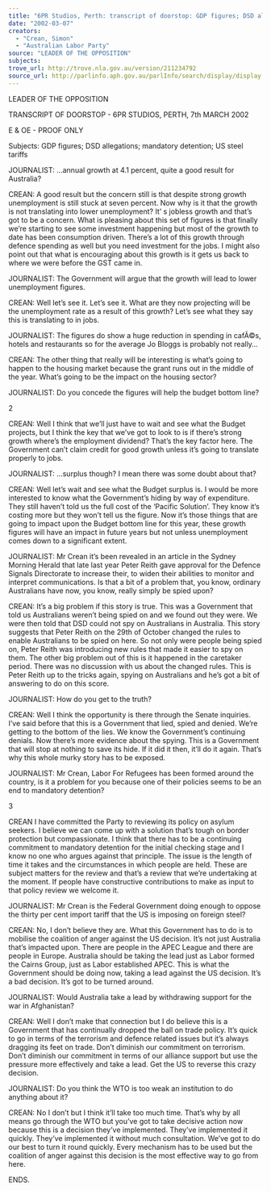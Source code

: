 ```yaml
---
title: "6PR Studios, Perth: transcript of doorstop: GDP figures; DSD allegations; mandatory detention; US steel tariffs."
date: "2002-03-07"
creators:
  - "Crean, Simon"
  - "Australian Labor Party"
source: "LEADER OF THE OPPOSITION"
subjects:
trove_url: http://trove.nla.gov.au/version/211234792
source_url: http://parlinfo.aph.gov.au/parlInfo/search/display/display.w3p;query=Id%3A%22media/pressrel/X1566%22
---
```


 LEADER OF THE OPPOSITION

 TRANSCRIPT OF DOORSTOP - 6PR STUDIOS, PERTH,  7th MARCH 2002

 E & OE - PROOF ONLY

 Subjects:  GDP figures; DSD allegations; mandatory detention; US steel tariffs

 JOURNALIST: …annual growth at 4.1 percent, quite a good result for Australia?

 CREAN: A good result but the concern still is that despite strong growth unemployment is still stuck at seven percent. Now why is it that the growth is not translating into lower unemployment? It’ s jobless growth and that’s got to be a concern. What is pleasing about this set of figures is that finally we’re starting to see some investment happening but most of the growth to date has been consumption driven. There’s a lot of this growth through defence spending as well but you need investment for the jobs. I might also point out that what is encouraging about this growth is it gets us back to where we were before the GST came in.

 JOURNALIST: The Government will argue that the growth will lead to lower unemployment figures.

 CREAN: Well let’s see it. Let’s see it. What are they now projecting will be the unemployment rate as a result of this growth? Let’s see what they say this is translating to in jobs.

 JOURNALIST: The figures do show a huge reduction in spending in cafÃ©s, hotels and restaurants so for the average Jo Bloggs is probably not really…

 CREAN: The other thing that really will be interesting is what’s going to happen to the housing market because the grant runs out in the middle of the year. What’s going to be the impact on the housing sector?

 JOURNALIST: Do you concede the figures will help the budget bottom line?

 2

 CREAN: Well I think that we’ll just have to wait and see what the Budget projects, but I think the key that we’ve got to look to is if there’s strong growth where’s the employment dividend? That’s the key factor here. The Government can’t claim credit for good growth unless it’s going to translate properly to jobs.

 JOURNALIST: …surplus though? I mean there was some doubt about that?

 CREAN: Well let’s wait and see what the Budget surplus is. I would be more interested to know what the Government’s hiding by way of expenditure. They still haven’t told us the full cost of the ‘Pacific Solution’. They know it’s costing more but they won’t tell us the figure. Now it’s those things that are going to impact upon the Budget bottom line for this year, these growth figures will have an impact in future years but not unless unemployment comes down to a significant extent.

 JOURNALIST: Mr Crean it’s been revealed in an article in the Sydney Morning Herald that late last year Peter Reith gave approval for the Defence Signals Directorate to increase their, to widen their abilities to monitor and interpret communications. Is that a bit of a problem that, you know, ordinary Australians have now, you know, really simply be spied upon?

 CREAN: It’s a big problem if this story is true. This was a Government that told us Australians weren’t being spied on and we found out they were. We were then told that DSD could not spy on Australians in Australia. This story suggests that Peter Reith on the 29th of October changed the rules to enable Australians to be spied on here. So not only were people being spied on, Peter Reith was introducing new rules that made it easier to spy on them. The other big problem out of this is it happened in the caretaker period. There was no discussion with us about the changed rules. This is Peter Reith up to the tricks again, spying on Australians and he’s got a bit of answering to do on this score.

 JOURNALIST: How do you get to the truth?

 CREAN: Well I think the opportunity is there through the Senate inquiries. I’ve said before that this is a Government that lied, spied and denied. We’re getting to the bottom of the lies. We know the Government’s continuing denials. Now there’s more evidence about the spying. This is a Government that will stop at nothing to save its hide. If it did it then, it’ll do it again. That’s why this whole murky story has to be exposed.

 JOURNALIST: Mr Crean, Labor For Refugees has been formed around the country, is it a problem for you because one of their policies seems to be an end to mandatory detention?

 3

 CREAN I have committed the Party to reviewing its policy on asylum seekers. I believe we can come up with a solution that’s tough on border protection but compassionate. I think that there has to be a continuing commitment to mandatory detention for the initial checking stage and I know no one who argues against that principle. The issue is the length of time it takes and the circumstances in which people are held. These are subject matters for the review and that’s a review that we’re undertaking at the moment. If people have constructive contributions to make as input to that policy review we welcome it.

 JOURNALIST: Mr Crean is the Federal Government doing enough to oppose the thirty per cent import tariff that the US is imposing on foreign steel?

 CREAN: No, I don’t believe they are. What this Government has to do is to mobilise the coalition of anger against the US decision. It’s not just Australia that’s impacted upon. There are people in the APEC League and there are people in Europe. Australia should be taking the lead just as Labor formed the Cairns Group, just as Labor established APEC. This is what the Government should be doing now, taking a lead against the US decision. It’s a bad decision. It’s got to be turned around.

 JOURNALIST: Would Australia take a lead by withdrawing support for the war in Afghanistan?

 CREAN: Well I don’t make that connection but I do believe this is a Government that has continually dropped the ball on trade policy. It’s quick to go in terms of the terrorism and defence related issues but it’s always dragging its feet on trade. Don’t diminish our commitment on terrorism. Don’t diminish our commitment in terms of our alliance support but use the pressure more effectively and take a lead. Get the US to reverse this crazy decision.

 JOURNALIST: Do you think the WTO is too weak an institution to do anything about it?

 CREAN: No I don’t but I think it’ll take too much time. That’s why by all means go through the WTO but you’ve got to take decisive action now because this is a decision they’ve implemented. They’ve implemented it quickly. They’ve implemented it without much consultation. We’ve got to do our best to turn it round quickly. Every mechanism has to be used but the coalition of anger against this decision is the most effective way to go from here.

 ENDS.

